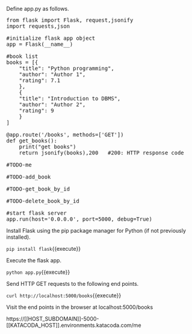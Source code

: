 Define app.py as follows.

<pre class="file" data-filename="app.py" data-target="replace">
from flask import Flask, request,jsonify
import requests,json

#initialize flask app object
app = Flask(__name__)

#book list
books = [{
    "title": "Python programming",
    "author": "Author 1",
    "rating": 7.1
    },
    {
    "title": "Introduction to DBMS",
    "author": "Author 2",
    "rating": 9
    }
]

@app.route('/books', methods=['GET'])
def get_books():
    print("get books")
    return jsonify(books),200 	#200: HTTP response code

#TODO-me
	
#TODO-add_book

#TODO-get_book_by_id

#TODO-delete_book_by_id

#start flask server
app.run(host='0.0.0.0', port=5000, debug=True)
</pre>

Install Flask using the pip package manager for Python (if not previously installed).

`pip install flask`{{execute}}

Execute the flask app.

`python app.py`{{execute}}

Send HTTP GET requests to the following end points.

`curl http://localhost:5000/books`{{execute}}

Visit the end points in the browser at localhost:5000/books 

https://[[HOST_SUBDOMAIN]]-5000-[[KATACODA_HOST]].environments.katacoda.com/me




